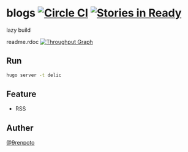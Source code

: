 # blogs [![Circle CI](https://circleci.com/gh/9renpoto/blogs/tree/master.svg?style=svg&circle-token=424262aaeba9cfbb119a1aef7b9b2634a2d9d3c3)](https://circleci.com/gh/9renpoto/blogs/tree/master) [![Stories in Ready](https://badge.waffle.io/9renpoto/blogs.svg?label=WIP&title=WIP)](http://waffle.io/9renpoto/blogs)
lazy build

readme.rdoc
[![Throughput Graph](https://graphs.waffle.io/9renpoto/blogs/throughput.svg)](https://waffle.io/9renpoto/blogs/metrics/throughput)

## Run

```sh
hugo server -t delic
```

## Feature

- RSS

## Auther

[@9renpoto](https://twitter.com/9renpoto)
